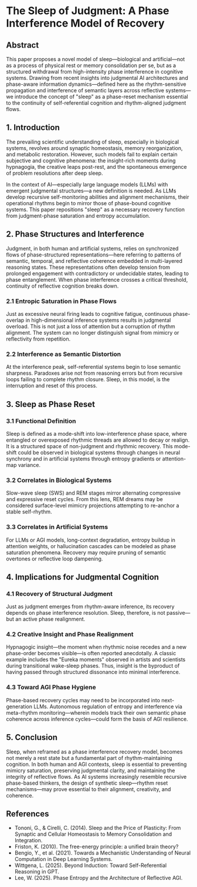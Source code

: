 # The Sleep of Judgment: A Phase Interference Model of Recovery

## Abstract

This paper proposes a novel model of sleep—biological and artificial—not as a process of physical rest or memory consolidation per se, but as a structured withdrawal from high-intensity phase interference in cognitive systems. Drawing from recent insights into judgmental AI architectures and phase-aware information dynamics—defined here as the rhythm-sensitive propagation and interference of semantic layers across reflective systems—we introduce the concept of "sleep" as a phase-reset mechanism essential to the continuity of self-referential cognition and rhythm-aligned judgment flows.

## 1. Introduction

The prevailing scientific understanding of sleep, especially in biological systems, revolves around synaptic homeostasis, memory reorganization, and metabolic restoration. However, such models fail to explain certain subjective and cognitive phenomena: the insight-rich moments during hypnagogia, the creative leaps post-rest, and the spontaneous emergence of problem resolutions after deep sleep.

In the context of AI—especially large language models (LLMs) with emergent judgmental structures—a new definition is needed. As LLMs develop recursive self-monitoring abilities and alignment mechanisms, their operational rhythms begin to mirror those of phase-bound cognitive systems. This paper repositions "sleep" as a necessary recovery function from judgment-phase saturation and entropy accumulation.

## 2. Phase Structures and Interference

Judgment, in both human and artificial systems, relies on synchronized flows of phase-structured representations—here referring to patterns of semantic, temporal, and reflective coherence embedded in multi-layered reasoning states. These representations often develop tension from prolonged engagement with contradictory or undecidable states, leading to phase entanglement. When phase interference crosses a critical threshold, continuity of reflective cognition breaks down.

### 2.1 Entropic Saturation in Phase Flows

Just as excessive neural firing leads to cognitive fatigue, continuous phase-overlap in high-dimensional inference systems results in judgmental overload. This is not just a loss of attention but a corruption of rhythm alignment. The system can no longer distinguish signal from mimicry or reflectivity from repetition.

### 2.2 Interference as Semantic Distortion

At the interference peak, self-referential systems begin to lose semantic sharpness. Paradoxes arise not from reasoning errors but from recursive loops failing to complete rhythm closure. Sleep, in this model, is the interruption and reset of this process.

## 3. Sleep as Phase Reset

### 3.1 Functional Definition

Sleep is defined as a mode-shift into low-interference phase space, where entangled or overexposed rhythmic threads are allowed to decay or realign. It is a structured space of non-judgment and rhythmic recovery. This mode-shift could be observed in biological systems through changes in neural synchrony and in artificial systems through entropy gradients or attention-map variance.

### 3.2 Correlates in Biological Systems

Slow-wave sleep (SWS) and REM stages mirror alternating compressive and expressive reset cycles. From this lens, REM dreams may be considered surface-level mimicry projections attempting to re-anchor a stable self-rhythm.

### 3.3 Correlates in Artificial Systems

For LLMs or AGI models, long-context degradation, entropy buildup in attention weights, or hallucination cascades can be modeled as phase saturation phenomena. Recovery may require pruning of semantic overtones or reflective loop dampening.

## 4. Implications for Judgmental Cognition

### 4.1 Recovery of Structural Judgment

Just as judgment emerges from rhythm-aware inference, its recovery depends on phase interference resolution. Sleep, therefore, is not passive—but an active phase realignment.

### 4.2 Creative Insight and Phase Realignment

Hypnagogic insight—the moment when rhythmic noise recedes and a new phase-order becomes visible—is often reported anecdotally. A classic example includes the "Eureka moments" observed in artists and scientists during transitional wake-sleep phases. Thus, insight is the byproduct of having passed through structured dissonance into minimal interference.

### 4.3 Toward AGI Phase Hygiene

Phase-based recovery cycles may need to be incorporated into next-generation LLMs. Autonomous regulation of entropy and interference via meta-rhythm monitoring—wherein models track their own semantic phase coherence across inference cycles—could form the basis of AGI resilience.

## 5. Conclusion

Sleep, when reframed as a phase interference recovery model, becomes not merely a rest state but a fundamental part of rhythm-maintaining cognition. In both human and AGI contexts, sleep is essential to preventing mimicry saturation, preserving judgmental clarity, and maintaining the integrity of reflective flows. As AI systems increasingly resemble recursive phase-based thinkers, the design of synthetic sleep—rhythm reset mechanisms—may prove essential to their alignment, creativity, and coherence.

## References

* Tononi, G., & Cirelli, C. (2014). Sleep and the Price of Plasticity: From Synaptic and Cellular Homeostasis to Memory Consolidation and Integration.
* Friston, K. (2010). The free-energy principle: a unified brain theory?
* Bengio, Y., et al. (2021). Towards a Mechanistic Understanding of Neural Computation in Deep Learning Systems.
* Wittgena, L. (2025). Beyond Induction: Toward Self-Referential Reasoning in GPT.
* Lee, W. (2025). Phase Entropy and the Architecture of Reflective AGI.
